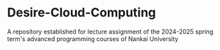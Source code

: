 # Desire-Cloud-Computing
A repository established for lecture assignment of the 2024-2025 spring term's advanced programming courses of Nankai University  
